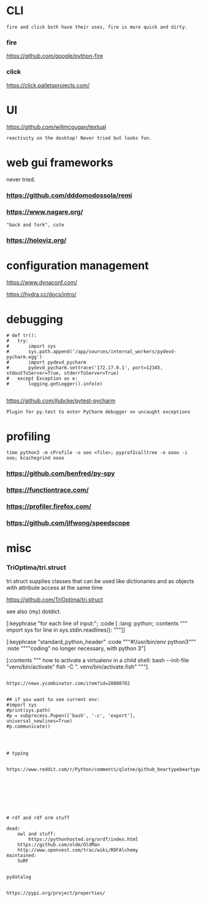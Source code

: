 # CLI
	fire and click both have their uses, fire is more quick and dirty.
### fire	
https://github.com/google/python-fire
### click
https://click.palletsprojects.com/



# UI
https://github.com/willmcgugan/textual

	reactivity on the desktop! Never tried but looks fun.
	
	
	
# web gui frameworks
never tried.	
### https://github.com/dddomodossola/remi
	
### https://www.nagare.org/
	"back and fork", cute
	
### https://holoviz.org/
	
	

# configuration management

https://www.dynaconf.com/

https://hydra.cc/docs/intro/
	




# debugging
```
# def tr():
# 	try:
# 		import sys
# 		sys.path.append('/app/sources/internal_workers/pydevd-pycharm.egg')
# 		import pydevd_pycharm
# 		pydevd_pycharm.settrace('172.17.0.1', port=12345, stdoutToServer=True, stderrToServer=True)
# 	except Exception as e:
# 		logging.getLogger().info(e)


```
https://github.com/jlubcke/pytest-pycharm

	Plugin for py.test to enter PyCharm debugger on uncaught exceptions




# profiling

	time python3 -m cProfile -o ooo <file>; pyprof2calltree -o oooo -i ooo; kcachegrind oooo


### https://github.com/benfred/py-spy

### https://functiontrace.com/

### https://profiler.firefox.com/

### https://github.com/jlfwong/speedscope


	

# misc
### TriOptima/tri.struct
tri.struct supplies classes that can be used like dictionaries and as objects with attribute access at the same time

https://github.com/TriOptima/tri.struct

see also (my) dotdict.



[:keyphrase "for each line of input:";
:code [
:lang :python;
:contents """
import sys
for line in sys.stdin.readlines():
"""]]


[:keyphrase "standard_python_header"
:code """#!/usr/bin/env python3"""
:note """"coding" no longer necessary, with python 3"]

[:contents """
how to activate a virtualenv in a child shell:
bash --init-file "venv/bin/activate"
fish -C ". venv/bin/activate.fish"
"""].
```

https://news.ycombinator.com/item?id=28880782


## if you want to see current env:
#import sys
#print(sys.path)
#p = subprocess.Popen(['bash', '-c', 'export'], universal_newlines=True)
#p.communicate()




# typing

	https://www.reddit.com/r/Python/comments/qlotne/github_beartypebeartype_unbearably_fast_o1/
	







# rdf and rdf orm stuff
```
	dead:
		owl and stuff:
			https://pythonhosted.org/ordf/index.html
		https://github.com/oldm/OldMan
		http://www.openvest.com/trac/wiki/RDFAlchemy
	maintained:
		SuRF


	pydatalog


	https://pypi.org/project/properties/
```


